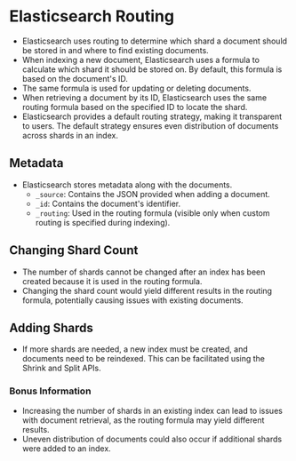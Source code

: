 # Elasticsearch Routing

- Elasticsearch uses routing to determine which shard a document should be stored in and where to find existing documents.
- When indexing a new document, Elasticsearch uses a formula to calculate which shard it should be stored on. By default, this formula is based on the document's ID.
- The same formula is used for updating or deleting documents.
- When retrieving a document by its ID, Elasticsearch uses the same routing formula based on the specified ID to locate the shard.
- Elasticsearch provides a default routing strategy, making it transparent to users. The default strategy ensures even distribution of documents across shards in an index.

## Metadata
- Elasticsearch stores metadata along with the documents.
  - `_source`: Contains the JSON provided when adding a document.
  - `_id`: Contains the document's identifier.
  - `_routing`: Used in the routing formula (visible only when custom routing is specified during indexing).

## Changing Shard Count
- The number of shards cannot be changed after an index has been created because it is used in the routing formula.
- Changing the shard count would yield different results in the routing formula, potentially causing issues with existing documents.

## Adding Shards
- If more shards are needed, a new index must be created, and documents need to be reindexed. This can be facilitated using the Shrink and Split APIs.

### Bonus Information
- Increasing the number of shards in an existing index can lead to issues with document retrieval, as the routing formula may yield different results.
- Uneven distribution of documents could also occur if additional shards were added to an index.
